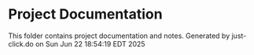 # Project Documentation

This folder contains project documentation and notes.
Generated by just-click.do on Sun Jun 22 18:54:19 EDT 2025
